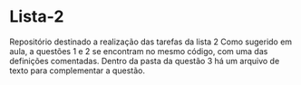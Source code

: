 # Lista-2
Repositório destinado a realização das tarefas da lista 2
Como sugerido em aula, a questões 1 e 2 se encontram no mesmo código, com uma das definições comentadas. Dentro da pasta da questão 3 há um arquivo de texto para complementar a questão.
